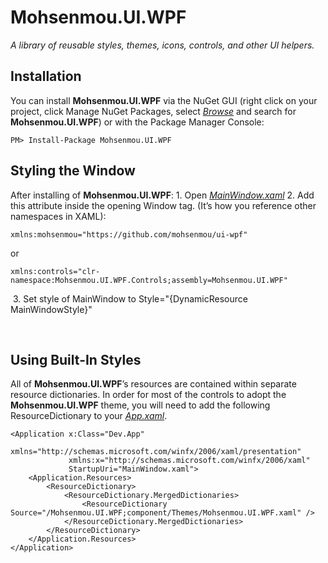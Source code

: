 # Mohsenmou.UI.WPF
*A library of reusable styles, themes, icons, controls, and other UI helpers.*

## Installation

You can install **Mohsenmou.UI.WPF** via the NuGet GUI (right click on your project, click Manage NuGet Packages, select <u>*Browse*</u> and search for **Mohsenmou.UI.WPF**) or with the Package Manager Console:

```
PM> Install-Package Mohsenmou.UI.WPF
```



## Styling the Window

After installing of **Mohsenmou.UI.WPF**:
	1. Open <u>*MainWindow.xaml*</u>
	2. Add this attribute inside the opening Window tag. (It’s how you reference other namespaces in XAML):   

   ```xaml
   xmlns:mohsenmou="https://github.com/mohsenmou/ui-wpf"
   ```

   or

   ```xaml
   xmlns:controls="clr-namespace:Mohsenmou.UI.WPF.Controls;assembly=Mohsenmou.UI.WPF"
   ```


​	   	3. Set style of MainWindow to Style="{DynamicResource MainWindowStyle}"


​	   

## Using Built-In Styles

All of **Mohsenmou.UI.WPF**’s resources are contained within separate resource dictionaries. In order for most of the controls to adopt the **Mohsenmou.UI.WPF** theme, you will need to add the following ResourceDictionary to your <u>*App.xaml*</u>.

```xaml	
<Application x:Class="Dev.App"
             xmlns="http://schemas.microsoft.com/winfx/2006/xaml/presentation"
             xmlns:x="http://schemas.microsoft.com/winfx/2006/xaml"
             StartupUri="MainWindow.xaml">
    <Application.Resources>
        <ResourceDictionary>
            <ResourceDictionary.MergedDictionaries>
                <ResourceDictionary Source="/Mohsenmou.UI.WPF;component/Themes/Mohsenmou.UI.WPF.xaml" />
            </ResourceDictionary.MergedDictionaries>
        </ResourceDictionary>
    </Application.Resources>
</Application>
```